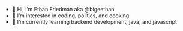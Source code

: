- 👋  Hi, I’m Ethan Friedman aka @bigeethan
- 👀  I’m interested in coding, politics, and cooking
- 🌱  I’m currently learning backend development, java, and javascript

<!---
bigeethan/bigeethan is a ✨ special ✨ repository because its `README.md` (this file) appears on your GitHub profile.
You can click the Preview link to take a look at your changes.
--->
